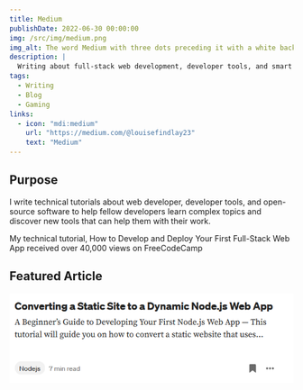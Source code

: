 ```yaml
---
title: Medium
publishDate: 2022-06-30 00:00:00
img: /src/img/medium.png
img_alt: The word Medium with three dots preceding it with a white background
description: |
  Writing about full-stack web development, developer tools, and smart home software
tags:
  - Writing
  - Blog
  - Gaming
links:
  - icon: "mdi:medium"
    url: "https://medium.com/@louisefindlay23"
    text: "Medium"
---
```


## Purpose

I write technical tutorials about web developer, developer tools, and open-source software to help fellow developers learn complex topics and discover new tools that can help them with their work.

My technical tutorial, How to Develop and Deploy Your First Full-Stack Web App received over 40,000 views on FreeCodeCamp

## Featured Article

<a href="https://medium.com/@louisefindlay23/converting-a-static-site-to-a-dynamic-node-js-web-app-a0dea5de6712" target="_blank">![Converting a Static Site to a Dynamic Node.js Web App article](../../../img/medium-article.png)</a>